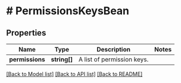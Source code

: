 # # PermissionsKeysBean

## Properties

Name | Type | Description | Notes
------------ | ------------- | ------------- | -------------
**permissions** | **string[]** | A list of permission keys. |

[[Back to Model list]](../../README.md#models) [[Back to API list]](../../README.md#endpoints) [[Back to README]](../../README.md)
